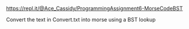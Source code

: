 https://repl.it/@Ace_Cassidy/ProgrammingAssignment6-MorseCodeBST

Convert the text in Convert.txt into morse using a BST lookup

